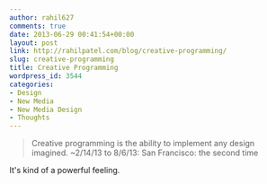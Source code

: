 ```yaml
---
author: rahil627
comments: true
date: 2013-06-29 00:41:54+00:00
layout: post
link: http://rahilpatel.com/blog/creative-programming/
slug: creative-programming
title: Creative Programming
wordpress_id: 3544
categories:
- Design
- New Media
- New Media Design
- Thoughts
---
```


<blockquote>
Creative programming is the ability to implement any design imagined.
~2/14/13 to 8/6/13: San Francisco: the second time
</blockquote>


It's kind of a powerful feeling.

